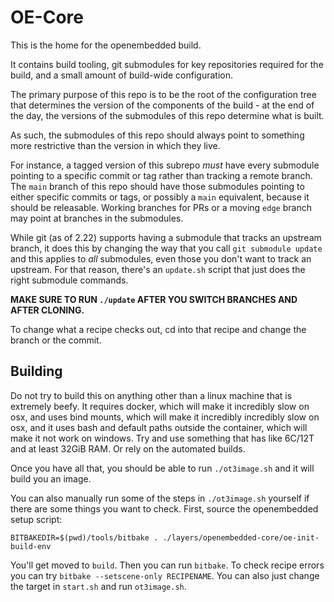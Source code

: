 # OE-Core

This is the home for the openembedded build.

It contains build tooling, git submodules for key repositories required for the build, and a small amount of build-wide configuration.

The primary purpose of this repo is to be the root of the configuration tree that determines the version of the components of the build - at the end of the day, the versions of the submodules of this repo determine what is built.

As such, the submodules of this repo should always point to something more restrictive than the version in which they live.

For instance, a tagged version of this subrepo _must_ have every submodule pointing to a specific commit or tag rather than tracking a remote branch. The `main` branch of this repo should have those submodules pointing to either specific commits or tags, or possibly a `main` equivalent, because it should be releasable. Working branches for PRs or a moving `edge` branch may point at branches in the submodules.

While git (as of 2.22) supports having a submodule that tracks an upstream branch, it does this by changing the way that you call `git submodule update` and this applies to _all_ submodules, even those you don't want to track an upstream. For that reason, there's an `update.sh` script that just does the right submodule commands. 

**MAKE SURE TO RUN `./update` AFTER YOU SWITCH BRANCHES AND AFTER CLONING.**

To change what a recipe checks out, cd into that recipe and change the branch or the commit.


## Building

Do not try to build this on anything other than a linux machine that is extremely beefy. It requires docker, which will make it incredibly slow on osx, and uses bind mounts, which will make it incredibly incredibly slow on osx, and it uses bash and default paths outside the container, which will make it not work on windows. Try and use something that has like 6C/12T and at least 32GiB RAM. Or rely on the automated builds.

Once you have all that, you should be able to run `./ot3image.sh` and it will build you an image.

You can also manually run some of the steps in `./ot3image.sh` yourself if there are some things you want to check. First, source the openembedded setup script:

`BITBAKEDIR=$(pwd)/tools/bitbake . ./layers/openembedded-core/oe-init-build-env`

You'll get moved to `build`. Then you can run `bitbake`. To check recipe errors you can try `bitbake --setscene-only RECIPENAME`. You can also just change the target in `start.sh` and run `ot3image.sh`.
